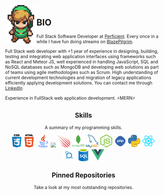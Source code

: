<img align='left' src='https://raw.githubusercontent.com/ManuelBlaze/ManuelBlaze/main/sprites/LinkFront_Beat.gif' width='20%'>

# BIO

Full Stack Software Developer at [Perficient](https://www.perficient.com/). Every once in a while I have fun doing streams on [BlazePilgrim](fb.gg/Mblazepilgrim).

Full Stack web developer with +1 year of experience in designing, building, testing and integrating web application interfaces using frameworks such as React and Meteor JS, well experienced in handling JavaScript, SQL and NoSQL databases such as MongoDB and developing web solutions as part of teams using agile methodologies such as Scrum. High understanding of current development technologies and migration of legacy applications efficiently applying development solutions. You can contact me through [LinkedIn](https://www.linkedin.com/in/maaescobarmi/)

Experience in FullStack web application development.
⚡MERN⚡

<h2 align="center">Skills</h2>
<p align="center">A summary of my programming skills.</p>

<p align="center">
  <img src='https://raw.githubusercontent.com/ManuelBlaze/ManuelBlaze/main/skills/css.png' height='42px'/>
  <img src='https://raw.githubusercontent.com/ManuelBlaze/ManuelBlaze/main/skills/html.png' height='42px'/>
  <img src='https://raw.githubusercontent.com/ManuelBlaze/ManuelBlaze/main/skills/java.png' height='42px'/>
  <img src='https://raw.githubusercontent.com/ManuelBlaze/ManuelBlaze/main/skills/javaScript.png' height='42px'/>
  <img src='https://raw.githubusercontent.com/ManuelBlaze/ManuelBlaze/main/skills/meteor.png' height='42px'/>
  <img src='https://raw.githubusercontent.com/ManuelBlaze/ManuelBlaze/main/skills/mongo.png' height='42px'/>
  <img src='https://raw.githubusercontent.com/ManuelBlaze/ManuelBlaze/main/skills/mysql.png' height='42px'/>
  <img src='https://raw.githubusercontent.com/ManuelBlaze/ManuelBlaze/main/skills/nodejs.png' height='42px'/>
  <img src='https://raw.githubusercontent.com/ManuelBlaze/ManuelBlaze/main/skills/php.png' height='42px'/>
  <img src='https://raw.githubusercontent.com/ManuelBlaze/ManuelBlaze/main/skills/python.png' height='42px'/>
  <img src='https://raw.githubusercontent.com/ManuelBlaze/ManuelBlaze/main/skills/react.png' height='42px'/>
  <img src='https://raw.githubusercontent.com/ManuelBlaze/ManuelBlaze/main/skills/scrum.png' height='42px'/>
  <img src='https://raw.githubusercontent.com/ManuelBlaze/ManuelBlaze/main/skills/sql.png' height='42px'/>
  <img src='https://raw.githubusercontent.com/ManuelBlaze/ManuelBlaze/main/skills/vue.png' height='42px'/>

</p>

<h2 align="center">Pinned Repositories</h2>
<p align="center">Take a look at my most outstanding repositories.</p>

